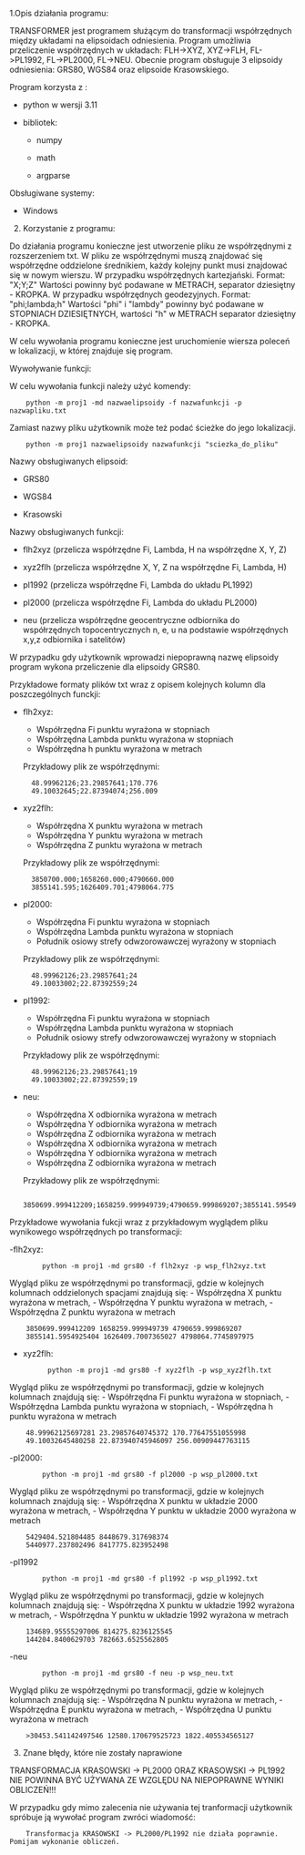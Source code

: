 1.Opis działania programu:

TRANSFORMER jest programem służącym do transformacji współrzędnych między układami na elipsoidach odniesienia.
Program umożliwia przeliczenie współrzędnych w układach: FLH->XYZ, XYZ->FLH, FL->PL1992, FL->PL2000, FL->NEU.
Obecnie program obsługuje 3 elipsoidy odniesienia: GRS80, WGS84 oraz elipsoide Krasowskiego.

Program korzysta z :

- python w wersji 3.11 

- bibliotek:

	- numpy
	
	- math
	
	- argparse 
	
Obsługiwane systemy:

- Windows

2. Korzystanie z programu:

Do działania programu konieczne jest utworzenie pliku ze współrzędnymi z rozszerzeniem txt.
W pliku ze współrzędnymi muszą znajdować się współrzędne oddzielone średnikiem, każdy kolejny punkt musi znajdować się w nowym wierszu.
W przypadku współrzędnych kartezjański. Format: "X;Y;Z" Wartości powinny być podawane w METRACH, separator dziesiętny - KROPKA.
W przypadku współrzędnych geodezyjnych. Format: "phi;lambda;h" Wartości "phi" i "lambdy" powinny być podawane w STOPNIACH DZIESIĘTNYCH,
wartości "h" w METRACH separator dziesiętny - KROPKA.

W celu wywołania programu konieczne jest uruchomienie wiersza poleceń w lokalizacji, w której znajduje się program.

Wywoływanie funkcji:

W celu wywołania funkcji należy użyć komendy:

		python -m proj1 -md nazwaelipsoidy -f nazwafunkcji -p nazwapliku.txt
		

Zamiast nazwy pliku użytkownik może też podać ścieżke do jego lokalizacji.

		python -m proj1 nazwaelipsoidy nazwafunkcji "sciezka_do_pliku"

Nazwy obsługiwanych elipsoid:

- GRS80

- WGS84

- Krasowski

Nazwy obsługiwanych funkcji:

- flh2xyz (przelicza współrzędne Fi, Lambda, H na współrzędne X, Y, Z)

- xyz2flh (przelicza współrzędne X, Y, Z na współrzędne Fi, Lambda, H)

- pl1992 (przelicza współrzędne Fi, Lambda do układu PL1992)

- pl2000 (przelicza współrzędne Fi, Lambda do układu PL2000)

- neu (przelicza współrzędne geocentryczne odbiornika do współrzędnych topocentrycznych n, e, u na podstawie współrzędnych x,y,z odbiornika i satelitów)

W przypadku gdy użytkownik wprowadzi niepoprawną nazwę elipsoidy program wykona przeliczenie dla elipsoidy GRS80.

Przykładowe formaty plików txt wraz z opisem kolejnych kolumn dla poszczególnych funckji:
- flh2xyz:
	- Współrzędna Fi punktu wyrażona w stopniach
	- Współrzędna Lambda punktu wyrażona w stopniach
	- Współrzędna h punktu wyrażona w metrach		

	Przykładowy plik ze współrzędnymi:
	
		48.99962126;23.29857641;170.776
		49.10032645;22.87394074;256.009

- xyz2flh:
	- Współrzędna X punktu wyrażona w metrach
	- Współrzędna Y punktu wyrażona w metrach
	- Współrzędna Z punktu wyrażona w metrach		

	Przykładowy plik ze współrzędnymi:
	
		3850700.000;1658260.000;4790660.000
		3855141.595;1626409.701;4798064.775
		
- pl2000:
	- Współrzędna Fi punktu wyrażona w stopniach
	- Współrzędna Lambda punktu wyrażona w stopniach
	- Południk osiowy strefy odwzorowawczej wyrażony w stopniach		

	Przykładowy plik ze współrzędnymi:
	
		48.99962126;23.29857641;24
		49.10033002;22.87392559;24
	
- pl1992:
	- Współrzędna Fi punktu wyrażona w stopniach
	- Współrzędna Lambda punktu wyrażona w stopniach
	- Południk osiowy strefy odwzorowawczej wyrażony w stopniach		

	Przykładowy plik ze współrzędnymi:
	
		48.99962126;23.29857641;19
		49.10033002;22.87392559;19
		
- neu: 
	- Współrzędna X odbiornika wyrażona w metrach
	- Współrzędna Y odbiornika wyrażona w metrach
	- Współrzędna Z odbiornika wyrażona w metrach
	- Współrzędna X odbiornika wyrażona w metrach
	- Współrzędna Y odbiornika wyrażona w metrach
	- Współrzędna Z odbiornika wyrażona w metrach  		

	Przykładowy plik ze współrzędnymi:
	
		3850699.999412209;1658259.999949739;4790659.999869207;3855141.5954925404;1626409.7007365027;4798064.7745897975

Przykładowe wywołania fukcji wraz z przykładowym wyglądem pliku wynikowego współrzędnych po transformacji:

-flh2xyz:

			python -m proj1 -md grs80 -f flh2xyz -p wsp_flh2xyz.txt
				
Wygląd pliku ze współrzędnymi po transformacji, gdzie w kolejnych kolumnach oddzielonych spacjami znajdują się:
	- Współrzędna X punktu wyrażona w metrach,
	- Współrzędna Y punktu wyrażona w metrach,
	- Współrzędna Z punktu wyrażona w metrach
	
		3850699.999412209 1658259.999949739 4790659.999869207
		3855141.5954925404 1626409.7007365027 4798064.7745897975

		
- xyz2flh:

			python -m proj1 -md grs80 -f xyz2flh -p wsp_xyz2flh.txt
				
Wygląd pliku ze współrzędnymi po transformacji, gdzie w kolejnych kolumnach znajdują się:
	- Współrzędna Fi punktu wyrażona w stopniach,
	- Współrzędna Lambda punktu wyrażona w stopniach,
	- Współrzędna h punktu wyrażona w metrach
	
		48.99962125697281 23.29857640745372 170.77647551055998
		49.10032645480258 22.873940745946097 256.00909447763115


-pl2000:

			python -m proj1 -md grs80 -f pl2000 -p wsp_pl2000.txt
				
Wygląd pliku ze współrzędnymi po transformacji, gdzie w kolejnych kolumnach znajdują się:
	- Współrzędna X punktu w układzie 2000 wyrażona w metrach,
	- Współrzędna Y punktu w układzie 2000 wyrażona w metrach
	
		5429404.521804485 8448679.317698374
		5440977.237802496 8417775.823952498

		

-pl1992

			python -m proj1 -md grs80 -f pl1992 -p wsp_pl1992.txt
				
Wygląd pliku ze współrzędnymi po transformacji, gdzie w kolejnych kolumnach znajdują się:
	- Współrzędna X punktu w układzie 1992 wyrażona w metrach,
	- Współrzędna Y punktu w układzie 1992 wyrażona w metrach
	
		134689.95555297006 814275.8236125545
		144204.8400629703 782663.6525562805

		
	
-neu

			python -m proj1 -md grs80 -f neu -p wsp_neu.txt
				
Wygląd pliku ze współrzędnymi po transformacji, gdzie w kolejnych kolumnach znajdują się:
	- Współrzędna N punktu wyrażona w metrach,
	- Współrzędna E punktu wyrażona w metrach,
	- Współrzędna U punktu wyrażona w metrach
	
		>30453.541142497546 12580.170679525723 1822.405534565127
		

3. Znane błędy, które nie zostały naprawione

TRANSFORMACJA KRASOWSKI -> PL2000 ORAZ KRASOWSKI -> PL1992 NIE POWINNA BYĆ UŻYWANA ZE WZGLĘDU NA NIEPOPRAWNE WYNIKI OBLICZEŃ!!!

W przypadku gdy mimo zalecenia nie używania tej tranformacji użytkownik spróbuje ją wywołać program zwróci wiadomość:

		Transformacja KRASOWSKI -> PL2000/PL1992 nie działa poprawnie. Pomijam wykonanie obliczeń.
